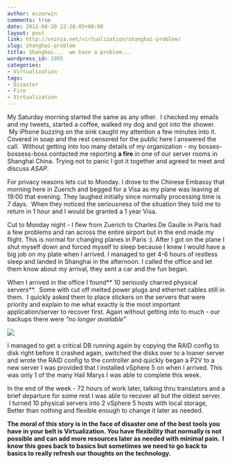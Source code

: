 ```yaml
---
author: eczerwin
comments: true
date: 2012-08-20 22:28:03+00:00
layout: post
link: http://vninja.net/virtualization/shanghai-problem/
slug: shanghai-problem
title: Shanghai...  we have a problem...
wordpress_id: 1955
categories:
- Virtualization
tags:
- Disaster
- Fire
- Virtualization
---
```


My Saturday morning started the same as any other.  I checked my emails and my tweets, started a coffee, walked my dog and got into the shower.  My iPhone buzzing on the sink caught my attention a few minutes into it. Covered in soap and the rest censored for the public here I answered the call.  Without getting into too many details of my organization - my bosses-bossess-boss contacted me reporting **a fire** in one of our server rooms in Shanghai China. Trying not to panic I got it together and agreed to meet and discuss _ASAP_.



For privacy reasons lets cut to Monday. I drove to the Chinese Embassy that morning here in Zuerich and begged for a Visa as my plane was leaving at 19:00 that evening. They laughed initially since normally processing time is 7 days.  When they noticed the seriousness of the situation they told me to return in 1 hour and I would be granted a 1 year Visa.



Cut to Monday night - I flew from Zuerich to Charles De Gaulle in Paris had a few problems and ran across the entire airport but in the end made my flight. This is normal for changing planes in Paris :). After I got on the plane I shut myself down and forced myself to sleep because I knew I would have a big job on my plate when I arrived. I managed to get 4-6 hours of restless sleep and landed in Shanghai in the afternoon. I called the office and let them know about my arrival, they sent a car and the fun began.



When I arrived in the office I found** 10 seriously charred physical servers**.  Some with cut off melted power plugs and ethernet cables still in them.  I quickly asked them to place stickers on the servers that were priority and explain to me what exactly is the most important application/server to recover first. Again without getting into to much - our backups there were _"no longer available_"


[![](http://vninja.net/wordpress/wp-content/uploads/2012/08/Burned-Server-300x225.jpg)](http://vninja.net/wordpress/wp-content/uploads/2012/08/Burned-Server.jpg)




I managed to get a critical DB running again by copying the RAID config to disk right before it crashed again, switched the disks over to a loaner server and wrote the RAID config to the controller and quickly began a P2V to a new server I was provided that I installed vSphere 5 on when I arrived. This was only 1 of the many Hail Marys I was able to complete this week.



In the end of the week - 72 hours of work later, talking thru translators and a brief departure for some rest I was able to recover all but the oldest server.  I turned 10 physical servers into 2 vSphere 5 hosts with local storage, Better than nothing and flexible enough to change it later as needed.



**The moral of this story is in the face of disaster one of the best tools you have in your belt is Virtualization. You have flexibility that normally is not possible and can add more resources later as needed with minimal pain.  I know this goes back to basics but sometimes we need to go back to basics to really refresh our thoughts on the technology.**




